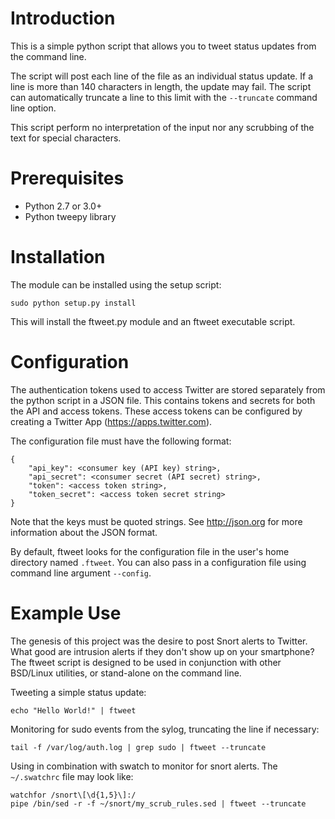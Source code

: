 # Introduction #
This is a simple python script that allows you to tweet status updates from
the command line.

The script will post each line of the file as an individual status update. If a
line is more than 140 characters in length, the update may fail. The script can
automatically truncate a line to this limit with the `--truncate` command line
option.

This script perform no interpretation of the input nor any scrubbing of the
text for special characters.

# Prerequisites #
* Python 2.7 or 3.0+
* Python tweepy library

# Installation #
The module can be installed using the setup script:
```
sudo python setup.py install
```

This will install the ftweet.py module and an ftweet executable script.

# Configuration #
The authentication tokens used to access Twitter are stored separately from
the python script in a JSON file. This contains tokens and secrets for both
the API and access tokens. These access tokens can be configured by creating
a Twitter App (https://apps.twitter.com).

The configuration file must have the following format:
```
{
    "api_key": <consumer key (API key) string>,
    "api_secret": <consumer secret (API secret) string>,
    "token": <access token string>,
    "token_secret": <access token secret string>
}
```

Note that the keys must be quoted strings. See http://json.org for more
information about the JSON format.

By default, ftweet looks for the configuration file in the user's home
directory named `.ftweet`. You can also pass in a configuration file
using command line argument `--config`.

# Example Use #
The genesis of this project was the desire to post Snort alerts to Twitter.
What good are intrusion alerts if they don't show up on your smartphone? The
ftweet script is designed to be used in conjunction with other BSD/Linux
utilities, or stand-alone on the command line.

Tweeting a simple status update:
```
echo "Hello World!" | ftweet
```

Monitoring for sudo events from the sylog, truncating the line if necessary:
```
tail -f /var/log/auth.log | grep sudo | ftweet --truncate
```

Using in combination with swatch to monitor for snort alerts. The `~/.swatchrc`
file may look like:
```
watchfor /snort\[\d{1,5}\]:/
pipe /bin/sed -r -f ~/snort/my_scrub_rules.sed | ftweet --truncate
```

